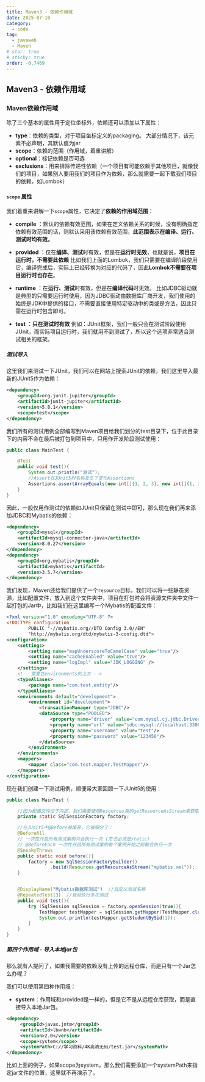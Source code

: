```yaml
---
title: Maven3 - 依赖作用域
date: 2025-07-10
category:
  - code
tag:
  - javaweb
  - Maven
# star: true
# sticky: true
order: -0.7469
---
```


## Maven3 - 依赖作用域

### Maven依赖作用域

除了三个基本的属性用于定位坐标外，依赖还可以添加以下属性：

- **type**：依赖的类型，对于项目坐标定义的packaging。
  大部分情况下，该元素不必声明，其默认值为jar
- **scope**：依赖的范围（作用域，着重讲解）
- **optional**：标记依赖是否可选
- **exclusions**：用来排除传递性依赖（一个项目有可能依赖于其他项目，就像我们的项目，如果别人要用我们的项目作为依赖，那么就需要一起下载我们项目的依赖，如Lombok）

#### `scope` 属性

我们着重来讲解一下`scope`属性，它决定了**依赖的作用域范围**：

- **compile** ：默认的依赖有效范围，如果在定义依赖关系的时候，没有明确指定依赖有效范围的话，则默认采用该依赖有效范围，**此范围表示在编译、运行、测试时均有效。**
  
- **provided** ：仅在**编译、测试**时有效，但是在**运行时无效**，也就是说，**项目在运行时，不需要此依赖**
  比如我们上面的Lombok，我们只需要在编译阶段使用它，编译完成后，实际上已经转换为对应的代码了，因此**Lombok不需要在项目运行时也存在**。
  
- **runtime** ：在**运行、测试**时有效，但是在**编译代码**时无效。
  比如JDBC驱动就是典型的只需要运行时使用，因为JDBC驱动由数据库厂商开发，我们使用的始终是JDK中提供的接口，不需要直接使用特定驱动中的类或是方法，因此只需在运行时包含即可。
  
- **test** ：**只在测试时有效**
  例如：JUnit框架，我们一般只会在测试阶段使用JUnit，而实际项目运行时，我们就用不到测试了，所以这个选项非常适合测试相关的框架。

##### 测试导入

这里我们来测试一下JUnit，我们可以在网站上搜索JUnit的依赖，我们这里导入最新的JUnit5作为依赖：

```xml
<dependency>
    <groupId>org.junit.jupiter</groupId>
    <artifactId>junit-jupiter</artifactId>
    <version>5.8.1</version>
    <scope>test</scope>
</dependency>
```

我们所有的测试用例全部编写到Maven项目给我们划分的test目录下，位于此目录下的内容不会在最后被打包到项目中，只用作开发阶段测试使用：

```java
public class MainTest {

    @Test
    public void test(){
        System.out.println("测试");
        //Assert在JUnit5时名称发生了变化Assertions
        Assertions.assertArrayEquals(new int[]{1, 2, 3}, new int[]{1, 2});
    }
}
```

因此，一般仅用作测试的依赖如JUnit只保留在测试中即可，那么现在我们再来添加JDBC和Mybatis的依赖：

```xml
<dependency>
    <groupId>mysql</groupId>
    <artifactId>mysql-connector-java</artifactId>
    <version>8.0.27</version>
</dependency>
<dependency>
    <groupId>org.mybatis</groupId>
    <artifactId>mybatis</artifactId>
    <version>3.5.7</version>
</dependency>
```

我们发现，Maven还给我们提供了一个`resource`目标，我们可以将一些静态资源，比如配置文件，放入到这个文件夹中，项目在打包时会将资源文件夹中文件一起打包的Jar中，比如我们在这里编写一个Mybatis的配置文件：

```xml
<?xml version="1.0" encoding="UTF-8" ?>
<!DOCTYPE configuration
        PUBLIC "-//mybatis.org//DTD Config 3.0//EN"
        "http://mybatis.org/dtd/mybatis-3-config.dtd">
<configuration>
    <settings>
        <setting name="mapUnderscoreToCamelCase" value="true"/>
        <setting name="cacheEnabled" value="true"/>
        <setting name="logImpl" value="JDK_LOGGING" />
    </settings>
    <!-- 需要在environments的上方 -->
    <typeAliases>
        <package name="com.test.entity"/>
    </typeAliases>
    <environments default="development">
        <environment id="development">
            <transactionManager type="JDBC"/>
            <dataSource type="POOLED">
                <property name="driver" value="com.mysql.cj.jdbc.Driver"/>
                <property name="url" value="jdbc:mysql://localhost:3306/web_study"/>
                <property name="username" value="test"/>
                <property name="password" value="123456"/>
            </dataSource>
        </environment>
    </environments>
    <mappers>
        <mapper class="com.test.mapper.TestMapper"/>
    </mappers>
</configuration>
```

现在我们创建一下测试用例，顺便带大家回顾一下JUnit5的使用：

```java
public class MainTest {

    //因为配置文件位于内部，我们需要使用Resources类的getResourceAsStream来获取内部的资源文件
    private static SqlSessionFactory factory;

    //在JUnit5中@Before被废弃，它被细分了：
    @BeforeAll 
    // 一次性开启所有测试案例只会执行一次 (方法必须是static)
    // @BeforeEach 一次性开启所有测试案例每个案例开始之前都会执行一次
    @SneakyThrows
    public static void before(){
        factory = new SqlSessionFactoryBuilder()
                .build(Resources.getResourceAsStream("mybatis.xml"));
    }


    @DisplayName("Mybatis数据库测试")  //自定义测试名称
    @RepeatedTest(3)  //自动执行多次测试
    public void test(){
        try (SqlSession sqlSession = factory.openSession(true)){
            TestMapper testMapper = sqlSession.getMapper(TestMapper.class);
            System.out.println(testMapper.getStudentBySid(1));
        }
    }
}
```

##### 第四个作用域 - 导入本地jar包

那么就有人提问了，如果我需要的依赖没有上传的远程仓库，而是只有一个Jar怎么办呢？

我们可以使用第四种作用域：

- **system**：作用域和provided是一样的，但是它不是从远程仓库获取，而是直接导入本地Jar包。

```xml
<dependency>
     <groupId>javax.jntm</groupId>
     <artifactId>lbwnb</artifactId>
     <version>2.0</version>
     <scope>system</scope>
     <systemPath>C://学习资料/4K高清无码/test.jar</systemPath>
</dependency>
```

比如上面的例子，如果scope为system，那么我们需要添加一个systemPath来指定jar文件的位置，这里就不再演示了。
